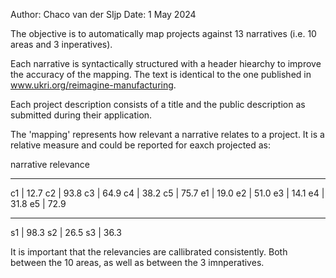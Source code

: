 Author: Chaco van der SIjp
Date: 1 May 2024

The objective is to automatically map projects against 13 narratives (i.e. 10 areas and 3 inperatives).

Each narrative is syntactically structured with a header hiearchy to improve the accuracy of the mapping. The text is identical to the one published in www.ukri.org/reimagine-manufacturing.

Each project description consists of a title and the public description as submitted during their application.

The 'mapping' represents how relevant a narrative relates to a project. It is a relative measure and could be reported for eaxch projected as:

narrative	relevance
-----	-----	-----
c1	 |	12.7
c2	 |	93.8
c3	 |	64.9
c4	 |	38.2
c5	 |	75.7
e1	 |	19.0
e2	 |	51.0
e3	 |	14.1
e4	 |	31.8
e5	 |	72.9
-----	-----	-----
s1	 |	98.3
s2	 |	26.5
s3	 |	36.3

It is important that the relevancies are callibrated consistently. Both between the 10 areas, as well as between the 3 imnperatives.

